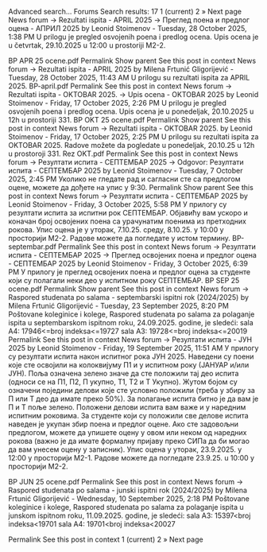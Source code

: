Advanced search...
Forums
Search results: 17
1
(current)
2
»
Next page
News forum -> Rezultati ispita - APRIL 2025 -> Преглед поена и предлог оцена - АПРИЛ 2025
by Leonid Stoimenov - Tuesday, 28 October 2025, 1:38 PM
U prilogu je pregled osvojenih poena i predlog ocena.
Upis ocena je u četvrtak, 29.10.2025 u 12:00 u prostoriji M2-2.

BP APR 25 ocene.pdf
Permalink
Show parent
See this post in context
News forum -> Rezultati ispita - APRIL 2025
by Milena Frtunić Gligorijević - Tuesday, 28 October 2025, 11:43 AM
U prilogu su rezultati ispita za APRIL 2025.
BP-april.pdf
Permalink
See this post in context
News forum -> Rezultati ispita - OKTOBAR 2025. -> Upis ocena - OKTOBAR 2025
by Leonid Stoimenov - Friday, 17 October 2025, 2:26 PM
U prilogu je pregled osvojenih poena i predlog ocena.
Upis ocena je u ponedeljak, 20.10.2025 u 12h u prostoriji 331.
BP OKT 25 ocene.pdf
Permalink
Show parent
See this post in context
News forum -> Rezultati ispita - OKTOBAR 2025.
by Leonid Stoimenov - Friday, 17 October 2025, 2:25 PM
U prilogu su rezultati ispita za OKTOBAR 2025.
Radove možete da pogledate u ponedeljak, 20.10.25 u 12h u prostoroji 331.
Rez OKT.pdf
Permalink
See this post in context
News forum -> Резултати испита - СЕПТЕМБАР 2025 -> Odgovor: Резултати испита - СЕПТЕМБАР 2025
by Leonid Stoimenov - Tuesday, 7 October 2025, 2:45 PM
Уколико не гледате рад и сагласни сте са предлогом оцене, можете да дођете на упис у 9:30.
Permalink
Show parent
See this post in context
News forum -> Резултати испита - СЕПТЕМБАР 2025
by Leonid Stoimenov - Friday, 3 October 2025, 5:58 PM
У прилогу су резултати испита за испитни рок СЕПТЕМБАР.
  Објавићу вам ускоро и коначан број освојених поена са урачунатим поенима из претходних рокова.
Упис оцена је у уторак, 7.10.25. среду, 8.10.25. у 10:00 у просторији М2-2. 
Радове можете да погледате у истом термину. 
BP-septembar.pdf
Permalink
See this post in context
News forum -> Резултати испита - СЕПТЕМБАР 2025 -> Преглед освојених поена и предлог оцена - СЕПТЕМБАР 2025
by Leonid Stoimenov - Friday, 3 October 2025, 6:39 PM
У прилогу је преглед освојених поена и предлог  оцена за студенте који су полагали неки део у испитном року СЕПТЕМБАР. 
BP SEP 25 ocene.pdf
Permalink
Show parent
See this post in context
News forum -> Raspored studenata po salama - septembarski ispitni rok (2024/2025)
by Milena Frtunić Gligorijević - Tuesday, 23 September 2025, 8:20 PM
Poštovane koleginice i kolege,
Raspored studenata po salama za polaganje ispita u septembarskom ispitnom roku, 24.09.2025. godine, je sledeći:
sala A4: 17946<=broj indeksa<=19727
sala A3: 19728<=broj indeksa<=20019
Permalink
See this post in context
News forum -> Резултати испита - ЈУН 2025
by Leonid Stoimenov - Friday, 19 September 2025, 11:51 AM
У прилогу су резултати испита након испитног рока ЈУН 2025.
Наведени су поени које сте освојили на колоквијуму П1 и у испитном року (ЈАНУАР и/или ЈУН).
Поља означена зелено значе да сте положили тај део испита (односи се на П1, П2, П укупно, Т1, Т2 и Т Укупно). 
Жутом бојом су означени поједини делови које сте условно положили (треба у збиру за П или Т део да имате преко 50%). 
За полагање испита битно је да вам је П и Т поље зелено.
Положени делови испита вам важе и у наредним испитним роковима.
За студенте који су положили све делове испита  наведен је укупан збир поена и предлог оцене. Ако сте задовољни предлогом, можете да упишете оцену у овом или неком од наредних рокова (важно је да имате формалну пријаву преко СИПа да би могао да вам унесем оцену у записник).
Упис оцена у уторак, 23.9.2025. у 12:00 у просторији М2-1. 
Радове можете да погледате 23.9.25. u 10:00 у просторији М2-2.

BP JUN 25 ocene.pdf
Permalink
See this post in context
News forum -> Raspored studenata po salama - junski ispitni rok (2024/2025)
by Milena Frtunić Gligorijević - Wednesday, 10 September 2025, 2:18 PM
Poštovane koleginice i kolege,
Raspored studenata po salama za polaganje ispita u junskom ispitnom roku, 11.09.2025. godine, je sledeći:
sala A3: 15397<broj indeksa<19701
sala A4: 19701<broj indeksa<20027

Permalink
See this post in context
1
(current)
2
»
Next page